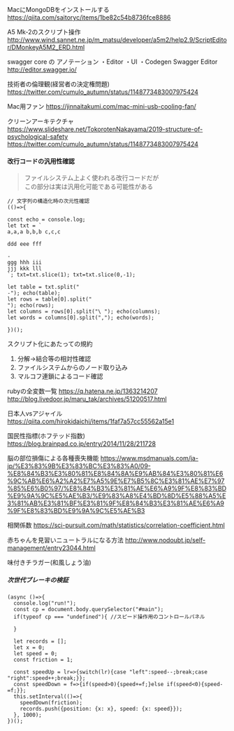 
MacにMongoDBをインストールする
https://qiita.com/saitoryc/items/1be82c54b8736fce8886

A5 Mk-2のスクリプト操作
http://www.wind.sannet.ne.jp/m_matsu/developer/a5m2/help2.9/ScriptEditor/DMonkeyA5M2_ERD.html

swagger core の アノテーション
・Editor
・UI
・Codegen
Swagger Editor
http://editor.swagger.io/

技術者の倫理観(経営者の決定権問題)
https://twitter.com/cumulo_autumn/status/1148773483007975424

Mac用ファン
https://jinnaitakumi.com/mac-mini-usb-cooling-fan/

クリーンアーキテクチャ
https://www.slideshare.net/TokorotenNakayama/2019-structure-of-psychological-safety
https://twitter.com/cumulo_autumn/status/1148773483007975424

#### 改行コードの汎用性確認
> ファイルシステム上よく使われる改行コードだが  
> この部分は実は汎用化可能である可能性がある

```
// 文字列の構造化時の次元性確認
(()=>{

const echo = console.log;
let txt = `
a,a,a b,b,b c,c,c

ddd eee fff

-
ggg hhh iii
jjj kkk lll
`; txt=txt.slice(1); txt=txt.slice(0,-1);

let table = txt.split("
-"); echo(table);
let rows = table[0].split("
"); echo(rows);
let columns = rows[0].split("\ "); echo(columns);
let words = columns[0].split(","); echo(words);

})();
```

スクリプト化にあたっての規約
1. 分解→結合等の相対性確認
2. ファイルシステムからのノード取り込み
3. マルコフ連鎖によるコード確認

rubyの全変数一覧
https://q.hatena.ne.jp/1363214207
http://blog.livedoor.jp/maru_tak/archives/51200517.html

日本人vsアジャイル
https://qiita.com/hirokidaichi/items/1faf7a57cc55562a15e1

国民性指標(ホフテッド指数)
https://blog.brainpad.co.jp/entry/2014/11/28/211728


脳の部位損傷による各種喪失機能
https://www.msdmanuals.com/ja-jp/%E3%83%9B%E3%83%BC%E3%83%A0/09-%E8%84%B3%E3%80%81%E8%84%8A%E9%AB%84%E3%80%81%E6%9C%AB%E6%A2%A2%E7%A5%9E%E7%B5%8C%E3%81%AE%E7%97%85%E6%B0%97/%E8%84%B3%E3%81%AE%E6%A9%9F%E8%83%BD%E9%9A%9C%E5%AE%B3/%E9%83%A8%E4%BD%8D%E5%88%A5%E3%81%AB%E3%81%BF%E3%81%9F%E8%84%B3%E3%81%AE%E6%A9%9F%E8%83%BD%E9%9A%9C%E5%AE%B3

相関係数
https://sci-pursuit.com/math/statistics/correlation-coefficient.html

赤ちゃんを見習いニュートラルになる方法
http://www.nodoubt.jp/self-management/entry23044.html

味付きチラガー(和風しょう油)


##### 次世代ブレーキの検証
```
(async ()=>{
  console.log("run!");
  const cp = document.body.querySelector("#main");
  if(typeof cp === "undefined"){ //スピード操作用のコントロールパネル

  }

  let records = [];
  let x = 0;
  let speed = 0;
  const friction = 1;

  const speedUp = lr=>{switch(lr){case "left":speed--;break;case "right":speed++;break;}};
  const speedDown = f=>{if(speed>0){speed+=f;}else if(speed<0){speed-=f;}};
  this.setInterval(()=>{
    speedDown(friction);
    records.push({position: {x: x}, speed: {x: speed}});
  }, 1000);
})();
```
